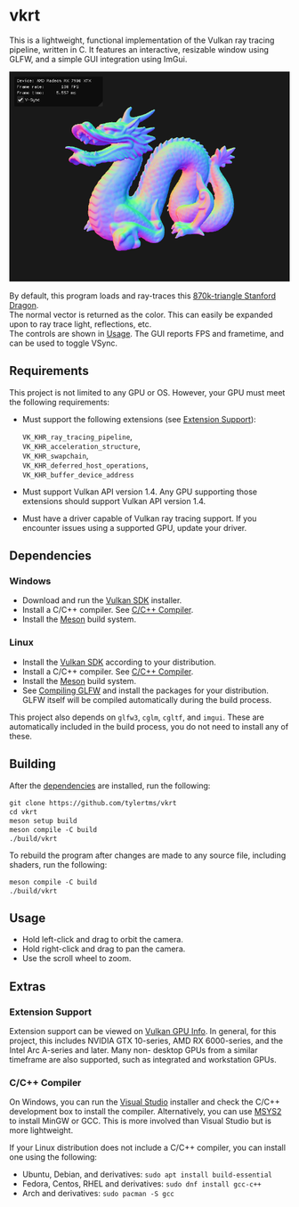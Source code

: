 # vkrt
This is a lightweight, functional implementation of the Vulkan ray tracing pipeline, written in C. It features an interactive, resizable window using GLFW, and a simple GUI integration using ImGui.

![dragon](./assets/dragon.png)

By default, this program loads and ray-traces this [870k-triangle Stanford Dragon](https://graphics.stanford.edu/data/3Dscanrep/).<br/>
The normal vector is returned as the color. This can easily be expanded upon to ray trace light, reflections, etc.<br/>
The controls are shown in [Usage](#usage). The GUI reports FPS and frametime, and can be used to toggle VSync.

## Requirements
This project is not limited to any GPU or OS. However, your GPU must meet the following requirements:
- Must support the following extensions (see [Extension Support](#extension-support)):

  `VK_KHR_ray_tracing_pipeline`,<br/>
  `VK_KHR_acceleration_structure`,<br/>
  `VK_KHR_swapchain`,<br/>
  `VK_KHR_deferred_host_operations`,<br/>
  `VK_KHR_buffer_device_address`<br/>

- Must support Vulkan API version 1.4. Any GPU supporting those extensions should support Vulkan API version 1.4.

- Must have a driver capable of Vulkan ray tracing support. If you encounter issues using a supported GPU, update your driver.

## Dependencies

### Windows
- Download and run the [Vulkan SDK](https://vulkan.lunarg.com/sdk/home) installer.
- Install a C/C++ compiler. See [C/C++ Compiler](#cc-compiler).
- Install the [Meson](https://mesonbuild.com/SimpleStart.html#installing-meson) build system.

### Linux
- Install the [Vulkan SDK](https://vulkan.lunarg.com/sdk/home) according to your distribution.
- Install a C/C++ compiler. See [C/C++ Compiler](#cc-compiler).
- Install the [Meson](https://mesonbuild.com/SimpleStart.html#installing-meson) build system.
- See [Compiling GLFW](https://www.glfw.org/docs/3.4/compile.html) and install the packages for your distribution. GLFW itself will be compiled automatically during the build process.

This project also depends on `glfw3`, `cglm`, `cgltf`, and `imgui`. These are automatically included in the build process, you do not need to install any of these.

## Building

After the [dependencies](#dependencies) are installed, run the following:

```
git clone https://github.com/tylertms/vkrt
cd vkrt
meson setup build
meson compile -C build
./build/vkrt
```

To rebuild the program after changes are made to any source file, including shaders, run the following:
```
meson compile -C build
./build/vkrt
```

## Usage
- Hold left-click and drag to orbit the camera.
- Hold right-click and drag to pan the camera.
- Use the scroll wheel to zoom.

## Extras

### Extension Support
Extension support can be viewed on [Vulkan GPU Info](https://vulkan.gpuinfo.org/listextensions.php). In general, for this project, this includes NVIDIA GTX 10-series, AMD RX 6000-series, and the Intel Arc A-series and later. Many non-  desktop GPUs from a similar timeframe are also supported, such as integrated and workstation GPUs.

### C/C++ Compiler
On Windows, you can run the [Visual Studio](https://visualstudio.microsoft.com/) installer and check the C/C++ development box to install the compiler. Alternatively, you can use [MSYS2](https://www.msys2.org/) to install MinGW or GCC. This is more involved than Visual Studio but is more lightweight.

If your Linux distribution does not include a C/C++ compiler, you can install one using the following:
- Ubuntu, Debian, and derivatives: `sudo apt install build-essential`<br/>
- Fedora, Centos, RHEL and derivatives: `sudo dnf install gcc-c++`<br/>
- Arch and derivatives: `sudo pacman -S gcc`
